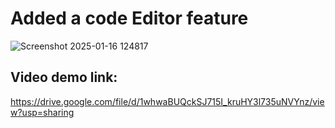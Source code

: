 # Added a code Editor feature
![Screenshot 2025-01-16 124817](https://github.com/user-attachments/assets/613c0481-f246-440f-8095-6f49e69e820e)

## Video demo link:
https://drive.google.com/file/d/1whwaBUQckSJ715I_kruHY3l735uNVYnz/view?usp=sharing
